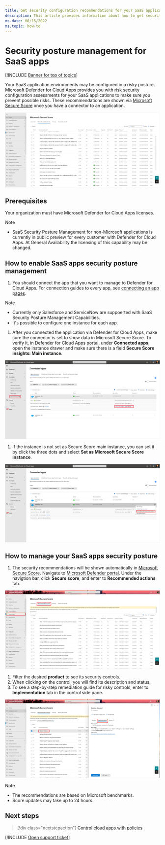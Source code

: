 ```yaml
---
title: Get security configuration recommendations for your SaaS applications
description: This article provides information about how to get security configuration recommendations in Defender for Cloud Apps for your organization's SaaS applications.
ms.date: 06/15/2022
ms.topic: how-to
---
```

# Security posture management for SaaS apps

[!INCLUDE [Banner for top of topics](includes/banner.md)]

Your SaaS application environments may be configured in a risky posture. Microsoft Defender for Cloud Apps provides you with risk security configuration assessments for your SaaS applications to make sure you prevent possible risks. These recommendations are shown via [Microsoft Secure Score](/microsoft-365/security/defender-endpoint/tvm-security-recommendation) once you have a connector to an application. 

![SSPM_in_SecureScore_SalesForce_filter.](media/security-saas-sspm-in-secure-score-salesforce-filter.png)

## Prerequisites
Your organization must have Microsoft Defender for Cloud Apps licenses.

>[!NOTE]
> - SaaS Security Posture Management for non-Microsoft applications is currently in public preview for every customer with Defender for Cloud Apps. At General Availability the licensing of this capability may be changed.
## How to enable SaaS apps security posture management
1. You should connect the app that you want to manage to Defender for Cloud Apps. For connection guides to every app,  see [connecting an app pages](enable-instant-visibility-protection-and-governance-actions-for-your-apps.md).

>[!NOTE]
>
> - Currently only Salesforce and ServiceNow are suppoerted with SaaS Security Posture Management Capabilities.
> - It's possible to configure one instance for each app.

1. After you connected the application via Defender for Cloud Apps, make sure the connector is set to show data in Microsoft Secure Score. To verify it, in Defender for Cloud Apps portal, under **Connected apps**, open the instance drawer and make sure there is a field **Secure Score insights: Main instance**.

![secure_score_instance_in_Defender_for_Cloud_Apps.](media/security-saas-secure-score-main-instance-drawer.png)

1. If the instance is not set as Secure Score main instance, you can set it by click the three dots and select **Set as Microsoft Secure Score instance**.

![choose_secure_score_instance_in_Defender_for_Cloud_Apps.](media/security-saas-choose-secure-score-main-instance.png)


## How to manage your SaaS apps security posture
1. The security recommendations will be shown automatically in [Microsoft Secure Score](/microsoft-365/security/defender-endpoint/tvm-security-recommendation). Navigate to [Microsoft Defender portal](https://security.microsoft.com). Under the navigtion bar, click **Secure score**, and enter to **Recommended actions** tab.

  ![Secure_Score_main_page.](media/security-saas-secure-score-main-page.png)

1. Filter the desired **product** to see its security controls.
1. When clicking on the control, you will find its description and status.
1. To see a step-by-step remediation guide for risky controls, enter to **Implementation** tab in the control side pane.

![Secure_Score_remediations_steps.](media/security-saas-secures-score-remediations-steps.png)

>[!NOTE]
>
> - The recommendations are based on Microsoft benchmarks.
> - Score updates may take up to 24 hours.

## Next steps

> [!div class="nextstepaction"]
> [Control cloud apps with policies](control-cloud-apps-with-policies.md)

[!INCLUDE [Open support ticket](includes/support.md)]
